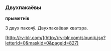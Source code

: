 ### Двухпакаёвы
**прыметнік**

З двух пакояў. Двухпакаёвая кватэра.

<a rel="author">[http://rv-blr.com/](http://rv-blr.com/slounik.jsp?letterId=0&maskId=0&pageId=827)</a>
